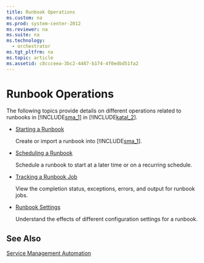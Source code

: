```yaml
---
title: Runbook Operations
ms.custom: na
ms.prod: system-center-2012
ms.reviewer: na
ms.suite: na
ms.technology: 
  - orchestrator
ms.tgt_pltfrm: na
ms.topic: article
ms.assetid: c8ccceea-3bc2-4487-b174-4f0edbd51fa2
---
```

# Runbook Operations
The following topics provide details on different operations related to runbooks in [!INCLUDE[sma_1](../Token/sma_1_md.md)] in [!INCLUDE[katal_2](../Token/katal_2_md.md)].

-   [Starting a Runbook](../Topic/Starting-a-Runbook.md)

    Create or import a runbook into [!INCLUDE[sma_1](../Token/sma_1_md.md)].

-   [Scheduling a Runbook](../Topic/Scheduling-a-Runbook.md)

    Schedule a runbook to start at a later time or on a recurring schedule.

-   [Tracking a Runbook Job](Tracking-a-Runbook-Job-in-Service-Management-Automation.md)

    View the completion status, exceptions, errors, and output for runbook jobs.

-   [Runbook Settings](../Topic/Runbook-Settings.md)

    Understand the effects of different configuration settings for a runbook.

## See Also
[Service Management Automation](../Topic/Service-Management-Automation.md)

